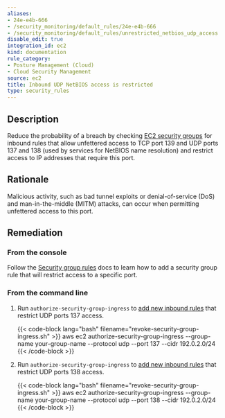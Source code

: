 ```yaml
---
aliases:
- 24e-e4b-666
- /security_monitoring/default_rules/24e-e4b-666
- /security_monitoring/default_rules/unrestricted_netbios_udp_access
disable_edit: true
integration_id: ec2
kind: documentation
rule_category:
- Posture Management (Cloud)
- Cloud Security Management
source: ec2
title: Inbound UDP NetBIOS access is restricted
type: security_rules
---
```


## Description

Reduce the probability of a breach by checking [EC2 security groups][1] for inbound rules that allow unfettered access to TCP port 139 and UDP ports 137 and 138 (used by services for NetBIOS name resolution) and restrict access to IP addresses that require this port.

## Rationale

Malicious activity, such as bad tunnel exploits or denial-of-service (DoS) and man-in-the-middle (MITM) attacks, can occur when permitting unfettered access to this port.

## Remediation

### From the console

Follow the [Security group rules][4] docs to learn how to add a security group rule that will restrict access to a specific port.

### From the command line

1. Run `authorize-security-group-ingress` to [add new inbound rules][3] that restrict UDP ports 137 access.

    {{< code-block lang="bash" filename="revoke-security-group-ingress.sh" >}}
    aws ec2 authorize-security-group-ingress
        --group-name your-group-name
        --protocol udp
        --port 137
        --cidr 192.0.2.0/24
    {{< /code-block >}}

2. Run `authorize-security-group-ingress` to [add new inbound rules][3] that restrict UDP ports 138 access.

    {{< code-block lang="bash" filename="revoke-security-group-ingress.sh" >}}
    aws ec2 authorize-security-group-ingress
        --group-name your-group-name
        --protocol udp
        --port 138
        --cidr 192.0.2.0/24
    {{< /code-block >}}

[1]: https://docs.aws.amazon.com/vpc/latest/userguide/VPC_SecurityGroups.html
[2]: https://awscli.amazonaws.com/v2/documentation/api/latest/reference/ec2/revoke-security-group-ingress.html
[3]: https://awscli.amazonaws.com/v2/documentation/api/latest/reference/ec2/authorize-security-group-ingress.html
[4]: https://docs.aws.amazon.com/vpc/latest/userguide/VPC_SecurityGroups.html#SecurityGroupRules
